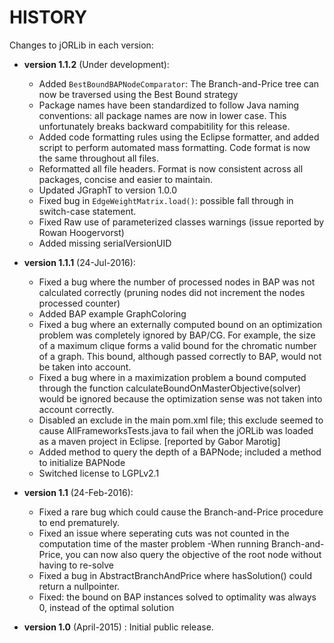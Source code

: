 # HISTORY #

Changes to jORLib in each version:

- **version 1.1.2** (Under development):
	- Added `BestBoundBAPNodeComparator`: The Branch-and-Price tree can now be traversed using the Best Bound strategy
	- Package names have been standardized to follow Java naming conventions: all package names are now in lower case. This unfortunately breaks backward compabitility for this release.
	- Added code formatting rules using the Eclipse formatter, and added script to perform automated mass formatting. Code format is now the same throughout all files.
	- Reformatted all file headers. Format is now consistent across all packages, concise and easier to maintain.
	- Updated JGraphT to version 1.0.0
	- Fixed bug in `EdgeWeightMatrix.load()`: possible fall through in switch-case statement.
	- Fixed Raw use of parameterized classes warnings (issue reported by Rowan Hoogervorst)
	- Added missing serialVersionUID

- **version 1.1.1** (24-Jul-2016):
	- Fixed a bug where the number of processed nodes in BAP was not calculated correctly (pruning nodes did not increment the nodes processed counter)
	- Added BAP example GraphColoring
	- Fixed a bug where an externally computed bound on an optimization problem was completely ignored by BAP/CG. For example, the size of a maximum clique forms a valid bound for the chromatic number of a graph. This bound, although passed correctly to BAP, would not be taken into account.
	- Fixed a bug where in a maximization problem a bound computed through the function calculateBoundOnMasterObjective(solver) would be ignored because the optimization sense was not taken into account correctly.
	- Disabled an exclude in the main pom.xml file; this exclude seemed to cause AllFrameworksTests.java to fail when the jORLib was loaded as a maven project in Eclipse. [reported by Gabor Marotig]
	- Added method to query the depth of a BAPNode; included a method to initialize BAPNode
	- Switched license to LGPLv2.1

- **version 1.1** (24-Feb-2016): 
	- Fixed a rare bug which could cause the Branch-and-Price procedure to end prematurely.
	- Fixed an issue where seperating cuts was not counted in the computation time of the master problem
	-When running Branch-and-Price, you can now also query the objective of the root node without having to re-solve
	- Fixed a bug in AbstractBranchAndPrice where hasSolution() could return a nullpointer.
	- Fixed: the bound on BAP instances solved to optimality was always 0, instead of the optimal solution

- **version 1.0** (April-2015) : Initial public release.

